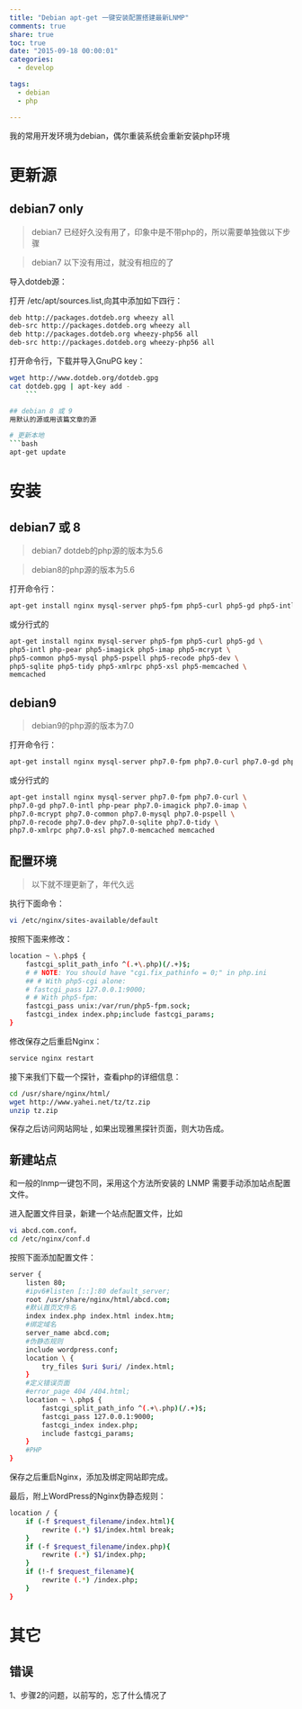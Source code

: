 ```yaml
---
title: "Debian apt-get 一键安装配置搭建最新LNMP"
comments: true
share: true
toc: true
date: "2015-09-18 00:00:01"
categories:
  - develop

tags:
  - debian
  - php

---
```




我的常用开发环境为debian，偶尔重装系统会重新安装php环境

<!--more-->

# 更新源

## debian7 only
> debian7 已经好久没有用了，印象中是不带php的，所以需要单独做以下步骤

> debian7 以下没有用过，就没有相应的了

导入dotdeb源：

打开 /etc/apt/sources.list,向其中添加如下四行：
```bash
deb http://packages.dotdeb.org wheezy all 
deb-src http://packages.dotdeb.org wheezy all
deb http://packages.dotdeb.org wheezy-php56 all
deb-src http://packages.dotdeb.org wheezy-php56 all
```

打开命令行，下载并导入GnuPG key：
```bash
wget http://www.dotdeb.org/dotdeb.gpg
cat dotdeb.gpg | apt-key add -
    ```

## debian 8 或 9
用默认的源或用该篇文章的源

# 更新本地
```bash
apt-get update
```
# 安装

## debian7 或 8
> debian7 dotdeb的php源的版本为5.6

> debian8的php源的版本为5.6

打开命令行：
```bash
apt-get install nginx mysql-server php5-fpm php5-curl php5-gd php5-intl php-pear php5-imagick php5-imap php5-mcrypt php5-common php5-mysql php5-pspell php5-recode php5-dev php5-sqlite php5-tidy php5-xmlrpc php5-xsl php5-memcached memcached
```

或分行式的
```bash
apt-get install nginx mysql-server php5-fpm php5-curl php5-gd \ 
php5-intl php-pear php5-imagick php5-imap php5-mcrypt \
php5-common php5-mysql php5-pspell php5-recode php5-dev \
php5-sqlite php5-tidy php5-xmlrpc php5-xsl php5-memcached \
memcached
```

## debian9
> debian9的php源的版本为7.0

打开命令行：
```bash
apt-get install nginx mysql-server php7.0-fpm php7.0-curl php7.0-gd php7.0-intl php-pear php7.0-imagick php7.0-imap php7.0-mcrypt php7.0-common php7.0-mysql php7.0-pspell php7.0-recode php7.0-dev php7.0-sqlite php7.0-tidy php7.0-xmlrpc php7.0-xsl php7.0-memcached memcached
```

或分行式的
```bash
apt-get install nginx mysql-server php7.0-fpm php7.0-curl \
php7.0-gd php7.0-intl php-pear php7.0-imagick php7.0-imap \
php7.0-mcrypt php7.0-common php7.0-mysql php7.0-pspell \
php7.0-recode php7.0-dev php7.0-sqlite php7.0-tidy \
php7.0-xmlrpc php7.0-xsl php7.0-memcached memcached
```
## 配置环境
> 以下就不理更新了，年代久远

执行下面命令：

```bash
vi /etc/nginx/sites-available/default
```
    
按照下面来修改：
```bash
location ~ \.php$ {
    fastcgi_split_path_info ^(.+\.php)(/.+)$;
    # # NOTE: You should have "cgi.fix_pathinfo = 0;" in php.ini
    ## # With php5-cgi alone:
    # fastcgi_pass 127.0.0.1:9000;
    # # With php5-fpm:
    fastcgi_pass unix:/var/run/php5-fpm.sock;
    fastcgi_index index.php;include fastcgi_params;
}
```

修改保存之后重启Nginx：
```bash
service nginx restart
```
    
接下来我们下载一个探针，查看php的详细信息：

```bash
cd /usr/share/nginx/html/
wget http://www.yahei.net/tz/tz.zip
unzip tz.zip
```
    
保存之后访问网站网址 , 如果出现雅黑探针页面，则大功告成。

## 新建站点

和一般的lnmp一键包不同，采用这个方法所安装的 LNMP 需要手动添加站点配置文件。

进入配置文件目录，新建一个站点配置文件，比如 
```bash
vi abcd.com.conf。
cd /etc/nginx/conf.d
```
    
按照下面添加配置文件：
```bash
server {
    listen 80;
    #ipv6#listen [::]:80 default_server;
    root /usr/share/nginx/html/abcd.com;
    #默认首页文件名
    index index.php index.html index.htm;
    #绑定域名
    server_name abcd.com;
    #伪静态规则
    include wordpress.conf;
    location \ {
        try_files $uri $uri/ /index.html;
    }
    #定义错误页面
    #error_page 404 /404.html;
    location ~ \.php$ {
        fastcgi_split_path_info ^(.+\.php)(/.+)$;
        fastcgi_pass 127.0.0.1:9000;
        fastcgi_index index.php;
        include fastcgi_params;
    }
    #PHP
}
```

保存之后重启Nginx，添加及绑定网站即完成。

最后，附上WordPress的Nginx伪静态规则：
```bash
location / {
    if (-f $request_filename/index.html){
        rewrite (.*) $1/index.html break;
    }
    if (-f $request_filename/index.php){
        rewrite (.*) $1/index.php;
    }
    if (!-f $request_filename){
        rewrite (.*) /index.php;
    }
}
```

# 其它

## 错误

1、步骤2的问题，以前写的，忘了什么情况了